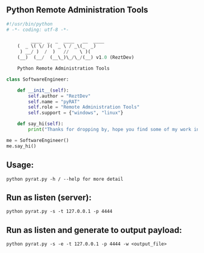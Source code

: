 Python Remote Administration Tools
----------------------------------


```python
#!/usr/bin/python
# -*- coding: utf-8 -*-

     	 ____  _  _  ____   __  ____
	(  _ \( \/ )(  _ \ / _\(_  _)
	 ) __/ )  /  )   //    \ )(
	(__)  (__/  (__\_)\_/\_/(__) v1.0 (ReztDev)

	Python Remote Administration Tools

class SoftwareEngineer:

    def __init__(self):
    	self.author = "ReztDev"
        self.name = "pyRAT"
        self.role = "Remote Administration Tools"
        self.support = {"windows", "linux"}

    def say_hi(self):
        print("Thanks for dropping by, hope you find some of my work interesting.")

me = SoftwareEngineer()
me.say_hi()
```
## Usage: 
```
python pyrat.py -h / --help for more detail
```


## Run as listen (server):
```
python pyrat.py -s -t 127.0.0.1 -p 4444
```


## Run as listen and generate to output payload:
```
python pyrat.py -s -e -t 127.0.0.1 -p 4444 -w <output_file>
```

